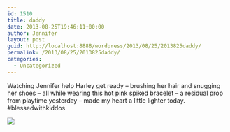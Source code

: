 ```yaml
---
id: 1510
title: daddy
date: 2013-08-25T19:46:11+00:00
author: Jennifer
layout: post
guid: http://localhost:8888/wordpress/2013/08/25/2013825daddy/
permalink: /2013/08/25/2013825daddy/
categories:
  - Uncategorized
---
```

Watching Jennifer help Harley get ready &#8211; brushing her hair and snugging her shoes &#8211; all while wearing this hot pink spiked bracelet &#8211; a residual prop from playtime yesterday &#8211; made my heart a little lighter today. #blessedwithkiddos

<div class="image-gallery-wrapper">
  <p>
    <img src="http://static1.squarespace.com/static/50db6bb3e4b015296cd43789/50dfa5b1e4b0dc6320e0b5ea/521a5cc3e4b090faa023b55a/1377459943114/2013-08-25+10.21.58.jpg.58.jpg?format=original" />
  </p>
</div>